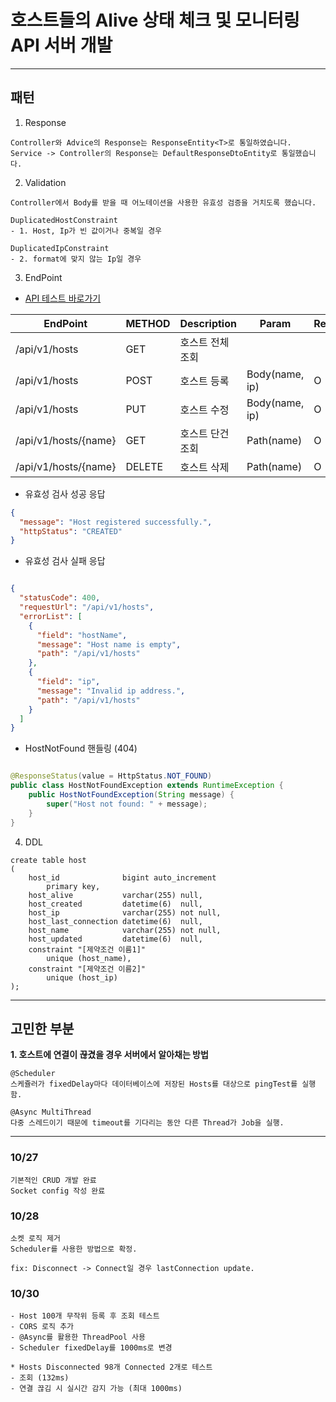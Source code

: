 # 호스트들의 Alive 상태 체크 및 모니터링 API 서버 개발

<hr/>

## 패턴

1. Response

```
Controller와 Advice의 Response는 ResponseEntity<T>로 통일하였습니다.
Service -> Controller의 Response는 DefaultResponseDtoEntity로 통일했습니다.
```

2. Validation

```
Controller에서 Body를 받을 때 어노테이션을 사용한 유효성 검증을 거치도록 했습니다.

DuplicatedHostConstraint
- 1. Host, Ip가 빈 값이거나 중복일 경우

DuplicatedIpConstraint
- 2. format에 맞지 않는 Ip일 경우
```

3. EndPoint

- [API 테스트 바로가기](https://documenter.getpostman.com/view/19080293/2s8YK4rmjm)

| EndPoint             | METHOD | Description | Param          | Required |
|----------------------|--------|-------------|----------------|----------|
| /api/v1/hosts        | GET    | 호스트 전체 조회   |                |          |
| /api/v1/hosts        | POST   | 호스트 등록      | Body(name, ip) | O        |
| /api/v1/hosts        | PUT    | 호스트 수정      | Body(name, ip) | O        |
| /api/v1/hosts/{name} | GET    | 호스트 단건 조회   | Path(name)     | O        |
| /api/v1/hosts/{name} | DELETE | 호스트 삭제      | Path(name)     | O        |

- 유효성 검사 성공 응답

```json
{
  "message": "Host registered successfully.",
  "httpStatus": "CREATED"
}
```

- 유효성 검사 실패 응답

```json

{
  "statusCode": 400,
  "requestUrl": "/api/v1/hosts",
  "errorList": [
    {
      "field": "hostName",
      "message": "Host name is empty",
      "path": "/api/v1/hosts"
    },
    {
      "field": "ip",
      "message": "Invalid ip address.",
      "path": "/api/v1/hosts"
    }
  ]
}
```

- HostNotFound 핸들링 (404)

```java

@ResponseStatus(value = HttpStatus.NOT_FOUND)
public class HostNotFoundException extends RuntimeException {
    public HostNotFoundException(String message) {
        super("Host not found: " + message);
    }
}
```

4. DDL

```mysql
create table host
(
    host_id              bigint auto_increment
        primary key,
    host_alive           varchar(255) null,
    host_created         datetime(6)  null,
    host_ip              varchar(255) not null,
    host_last_connection datetime(6)  null,
    host_name            varchar(255) not null,
    host_updated         datetime(6)  null,
    constraint "[제약조건 이름1]"
        unique (host_name),
    constraint "[제약조건 이름2]"
        unique (host_ip)
);
```

<hr/>

## 고민한 부분

**1. 호스트에 연결이 끊겼을 경우 서버에서 알아채는 방법**

```
@Scheduler
스케쥴러가 fixedDelay마다 데이터베이스에 저장된 Hosts를 대상으로 pingTest를 실행함.
 
@Async MultiThread
다중 스레드이기 때문에 timeout를 기다리는 동안 다른 Thread가 Job을 실행.
```

<hr/>

### 10/27

```
기본적인 CRUD 개발 완료 
Socket config 작성 완료
```

### 10/28

```
소켓 로직 제거
Scheduler를 사용한 방법으로 확정.

fix: Disconnect -> Connect일 경우 lastConnection update.
```

### 10/30

```
- Host 100개 무작위 등록 후 조회 테스트
- CORS 로직 추가
- @Async를 활용한 ThreadPool 사용
- Scheduler fixedDelay를 1000ms로 변경 

* Hosts Disconnected 98개 Connected 2개로 테스트 
- 조회 (132ms)
- 연결 끊김 시 실시간 감지 가능 (최대 1000ms)
```

